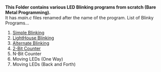 **This Folder contains various LED Blinking programs from scratch (Bare Metal Programming).**
<br>It has *main.c* files renamed after the name of the program.
List of Blinky Programs...
1. [Simple Blinking](STM32F103C8T6/Blinky/simple_blinking.c)
2. [LightHouse Blinking](STM32F103C8T6/Blinky/lighthouse_blinking.c)
3. [Alternate Blinking](STM32F103C8T6/Blinky/alternate_blinking.c)
4. [2-Bit Counter](STM32F103C8T6/Blinky/counter2bit.c)
5. N-Bit Counter
6. Moving LEDs (One Way)
7. Moving LEDs (Back and Forth)

